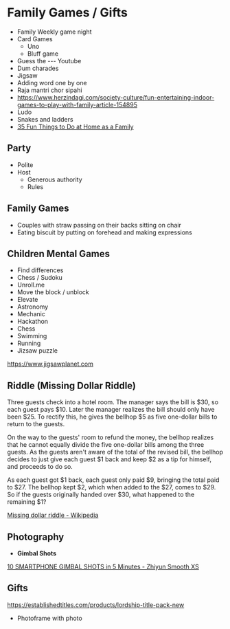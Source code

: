 # Family Games / Gifts

- Family Weekly game night
- Card Games
	- Uno
	- Bluff game
- Guess the --- Youtube
- Dum charades
- Jigsaw
- Adding word one by one
- Raja mantri chor sipahi
- https://www.herzindagi.com/society-culture/fun-entertaining-indoor-games-to-play-with-family-article-154895
- Ludo
- Snakes and ladders
- [35 Fun Things to Do at Home as a Family](https://www.signupgenius.com/home/fun-things-to-do-family.cfm)

## Party

- Polite
- Host
    - Generous authority
    - Rules

## Family Games

- Couples with straw passing on their backs sitting on chair
- Eating biscuit by putting on forehead and making expressions

## Children Mental Games

- Find differences
- Chess / Sudoku
- Unroll.me
- Move the block / unblock
- Elevate
- Astronomy
- Mechanic
- Hackathon
- Chess
- Swimming
- Running
- Jizsaw puzzle

https://www.jigsawplanet.com

## Riddle (Missing Dollar Riddle)

Three guests check into a hotel room. The manager says the bill is $30, so each guest pays $10. Later the manager realizes the bill should only have been $25. To rectify this, he gives the bellhop $5 as five one-dollar bills to return to the guests.

On the way to the guests' room to refund the money, the bellhop realizes that he cannot equally divide the five one-dollar bills among the three guests. As the guests aren't aware of the total of the revised bill, the bellhop decides to just give each guest $1 back and keep $2 as a tip for himself, and proceeds to do so.

As each guest got $1 back, each guest only paid $9, bringing the total paid to $27. The bellhop kept $2, which when added to the $27, comes to $29. So if the guests originally handed over $30, what happened to the remaining $1?

[Missing dollar riddle - Wikipedia](https://en.wikipedia.org/wiki/Missing_dollar_riddle)

## Photography

- **Gimbal Shots**

[10 SMARTPHONE GIMBAL SHOTS in 5 Minutes - Zhiyun Smooth XS](https://www.youtube.com/watch?v=Cu-Mhhx9kSw&ab_channel=MikoTiotangco)

## Gifts

https://establishedtitles.com/products/lordship-title-pack-new

- Photoframe with photo
